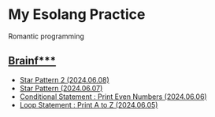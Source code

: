 # My Esolang Practice

Romantic programming


## [Brainf***](/Brainfuck/README.md)

- [Star Pattern 2 (2024.06.08)](/Brainfuck/README.md#star-pattern-2-20240608)
- [Star Pattern (2024.06.07)](/Brainfuck/README.md#star-pattern-20240607)
- [Conditional Statement : Print Even Numbers (2024.06.06)](/Brainfuck/README.md#conditional-statement--print-even-numbers-20240606)
- [Loop Statement : Print A to Z (2024.06.05)](/Brainfuck/README.md#loop-statement--print-a-to-z-20240605)